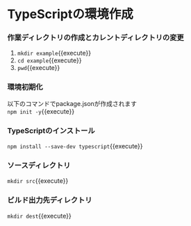 # TypeScriptの環境作成

### 作業ディレクトリの作成とカレントディレクトリの変更
1. `mkdir example`{{execute}}
2. `cd example`{{execute}}
3. `pwd`{{execute}}

### 環境初期化
以下のコマンドでpackage.jsonが作成されます<br />
`npm init -y`{{execute}}

### TypeScriptのインストール
`npm install --save-dev typescript`{{execute}}

### ソースディレクトリ
`mkdir src`{{execute}}

### ビルド出力先ディレクトリ
`mkdir dest`{{execute}}

